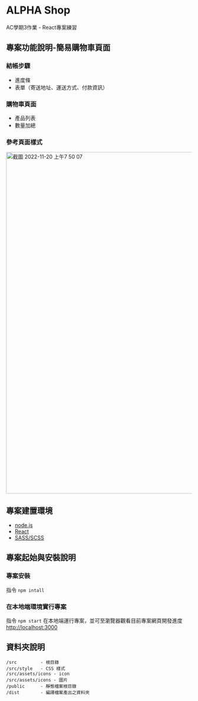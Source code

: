 # ALPHA Shop

AC學期3作業 - React專案練習

## 專案功能說明-簡易購物車頁面
### 結帳步驟
- 進度條
- 表單（寄送地址、運送方式、付款資訊）
### 購物車頁面
- 產品列表
- 數量加總
### 參考頁面樣式
<img width="927" alt="截圖 2022-11-20 上午7 50 07" src="https://user-images.githubusercontent.com/55677877/202878007-fc94264c-aa22-43c2-a5f4-21f6f43f1c27.png">

## 專案建置環境
- [node.js](https://nodejs.org/en/)
- [React](https://zh-hant.reactjs.org/)
- [SASS/SCSS](https://sass-lang.com/)

## 專案起始與安裝說明
### 專案安裝
指令 `npm intall`

### 在本地端環境實行專案
指令 `npm start` 
在本地端運行專案，並可至瀏覽器觀看目前專案網頁開發進度 [http://localhost:3000](http://localhost:3000)

## 資料夾說明
```
/src         - 根目錄
/src/style   - CSS 樣式
/src/assets/icons - icon
/src/assets/icons - 圖片
/public      - 靜態檔案根目錄
/dist        - 編譯檔案產出之資料夾
```
